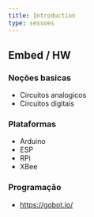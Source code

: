 ```yaml
---
title: Introduction
type: sessoes
---
```


## Embed / HW

### Noções basicas

- Circuitos analogicos
- Circuitos digitais

### Plataformas

- Arduino
- ESP
- RPi
- XBee

### Programação
- https://gobot.io/
